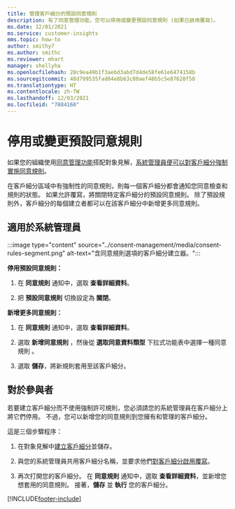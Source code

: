 ```yaml
---
title: 管理客戶細分的預設同意規則
description: 有了同意管理功能，您可以停用或變更預設同意規則 (如果已啟用覆寫)。
ms.date: 12/01/2021
ms.service: customer-insights
mms.topic: how-to
author: smithy7
ms.author: smithc
ms.reviewer: mhart
manager: shellyha
ms.openlocfilehash: 28c9ea49b1f3aebd3abd7d4de58fe61e6474158b
ms.sourcegitcommit: 48d799535fad84e8b63c80aef48b5c5e87628f58
ms.translationtype: HT
ms.contentlocale: zh-TW
ms.lasthandoff: 12/03/2021
ms.locfileid: "7884160"
---
```

# <a name="disable-or-change-default-consent-rules"></a>停用或變更預設同意規則

如果您的組織使用[同意管理功能](../consent-management/overview.md)搭配對象見解，[系統管理員便可以對客戶細分強制實施同意規則](activate-consent.md)。 

在客戶細分區域中有強制性的同意規則，則每一個客戶細分都會通知您同意檢查和規則的狀態。 如果允許覆寫，將關閉特定客戶細分的預設同意規則。 除了預設規則外，客戶細分的每個建立者都可以在該客戶細分中新增更多同意規則。 

## <a name="for-administrators"></a>適用於系統管理員

:::image type="content" source="../consent-management/media/consent-rules-segment.png" alt-text="含同意規則選項的客戶細分建立器。":::

**停用預設同意規則：**

1. 在 **同意規則** 通知中，選取 **查看詳細資料**。 

1. 把 **預設同意規則** 切換設定為 **關閉**。

**新增更多同意規則：**

1. 在 **同意規則** 通知中，選取 **查看詳細資料**。 

1. 選取 **新增同意規則** ，然後從 **選取同意資料類型** 下拉式功能表中選擇一種同意規則 。

1. 選取 **儲存**，將新規則套用至該客戶細分。

## <a name="for-contributors"></a>對於參與者

若要建立客戶細分而不使用強制許可規則，您必須請您的系統管理員在客戶細分上將它們停用。 不過，您可以新增您的同意規則到您擁有和管理的客戶細分。

這是三個步驟程序： 
1. 在對象見解中[建立客戶細分](segments.md)並儲存。 

1. 與您的系統管理員共用客戶細分名稱，並要求他們[對客戶細分啟用覆寫](activate-consent.md)。 

1. 再次打開您的客戶細分。 在 **同意規則** 通知中，選取 **查看詳細資料**，並新增您想套用的同意規則。 接著，**儲存** 並 **執行** 您的客戶細分。



[!INCLUDE[footer-include](../includes/footer-banner.md)] 
